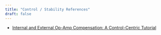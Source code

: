 ```yaml
---
title: "Control / Stability References"
draft: false
---
```


 - [Internal and External Op-Amp Compensation: A Control-Centric Tutorial](http://web.mit.edu/klund/www/papers/ACC04_opcomp.pdf)